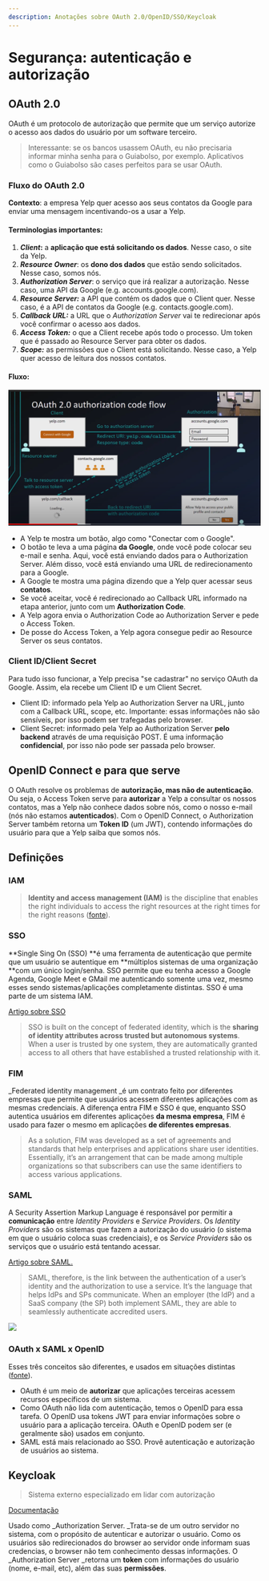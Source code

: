 ```yaml
---
description: Anotações sobre OAuth 2.0/OpenID/SSO/Keycloak
---
```


# Segurança: autenticação e autorização

## OAuth 2.0

OAuth é um protocolo de autorização que permite que um serviço autorize o acesso aos dados do usuário por um software terceiro.

> Interessante: se os bancos usassem OAuth, eu não precisaria informar minha senha para o Guiabolso, por exemplo. Aplicativos como o Guiabolso são cases perfeitos para se usar OAuth.

### Fluxo do OAuth 2.0

**Contexto**: a empresa Yelp quer acesso aos seus contatos da Google para enviar uma mensagem incentivando-os a usar a Yelp.

#### Terminologias importantes:

1. _**Client**_**:** a **aplicação que está solicitando os dados**. Nesse caso, o site da Yelp.
2. _**Resource Owner**_: os **dono dos dados** que estão sendo solicitados. Nesse caso, somos nós.
3. _**Authorization Server**_: o serviço que irá realizar a autorização. Nesse caso, uma API da Google (e.g. accounts.google.com).
4. _**Resource Server:**_ a API que contém os dados que o Client quer. Nesse caso, é a API de contatos da Google (e.g. contacts.google.com).
5. _**Callback URL:**_ a URL que o _Authorization Server_ vai te redirecionar após você confirmar o acesso aos dados.
6. _**Access Token:**_ o que a Client recebe após todo o processo. Um token que é passado ao Resource Server para obter os dados.
7. _**Scope:**_ as permissões que o Client está solicitando. Nesse caso, a Yelp quer acesso de leitura dos nossos contatos.

#### Fluxo:

![Exemplo de fluxo OAuth](.gitbook/assets/oauth.PNG)

* A Yelp te mostra um botão, algo como "Conectar com o Google".
* O botão te leva a uma página **da Google**, onde você pode colocar seu e-mail e senha. Aqui, você está enviando dados para o Authorization Server. Além disso, você está enviando uma URL de redirecionamento para a Google.
* A Google te mostra uma página dizendo que a Yelp quer acessar seus **contatos**.
* Se você aceitar, você é redirecionado ao Callback URL informado na etapa anterior, junto com um **Authorization Code**.
* A Yelp agora envia o Authorization Code ao Authorization Server e pede o Access Token.
* De posse do Access Token, a Yelp agora consegue pedir ao Resource Server os seus contatos.

### Client ID/Client Secret

Para tudo isso funcionar, a Yelp precisa "se cadastrar" no serviço OAuth da Google. Assim, ela recebe um Client ID e um Client Secret.

* Client ID: informado pela Yelp ao Authorization Server na URL, junto com a Callback URL, scope, etc. Importante: essas informações não são sensíveis, por isso podem ser trafegadas pelo browser.
* Client Secret: informado pela Yelp ao Authorization Server **pelo backend** através de uma requisição POST. É uma informação **confidencial**, por isso não pode ser passada pelo browser.

## OpenID Connect e para que serve

O OAuth resolve os problemas de **autorização, mas não de autenticação**. Ou seja, o Access Token serve para **autorizar** a Yelp a consultar os nossos contatos, mas a Yelp não conhece dados sobre nós, como o nosso e-mail (nós não estamos **autenticados**). Com o OpenID Connect, o Authorization Server também retorna um **Token ID** (um JWT), contendo informações do usuário para que a Yelp saiba que somos nós.

## Definições

### IAM

> **Identity and access management (IAM)** is the discipline that enables the right individuals to access the right resources at the right times for the right reasons ([fonte](https://www.gartner.com/en/information-technology/glossary/identity-and-access-management-iam)).

### **SSO**

\*\*Single Sing On (SSO) \*\*é uma ferramenta de autenticação que permite que um usuário se autentique em \*\*múltiplos sistemas de uma organização \*\*com um único login/senha. SSO permite que eu tenha acesso a Google Agenda, Google Meet e GMail me autenticando somente uma vez, mesmo esses sendo sistemas/aplicações completamente distintas. SSO é uma parte de um sistema IAM.

[Artigo sobre SSO](https://www.okta.com/blog/2021/02/single-sign-on-sso/)

> SSO is built on the concept of federated identity, which is the **sharing of identity attributes across trusted but autonomous systems**. When a user is trusted by one system, they are automatically granted access to all others that have established a trusted relationship with it.

### FIM

\_Federated identity management \_é um contrato feito por diferentes empresas que permite que usuários acessem diferentes aplicações com as mesmas credenciais. A diferença entra FIM e SSO é que, enquanto SSO autentica usuários em diferentes aplicações **da mesma empresa**, FIM é usado para fazer o mesmo em aplicações **de diferentes empresas**.

> As a solution, FIM was developed as a set of agreements and standards that help enterprises and applications share user identities. Essentially, it’s an arrangement that can be made among multiple organizations so that subscribers can use the same identifiers to access various applications.

### SAML

A Security Assertion Markup Language é responsável por permitir a **comunicação** entre _Identity Providers_ e _Service Providers_. Os _Identity Providers_ são os sistemas que fazem a autorização do usuário (o sistema em que o usuário coloca suas credenciais), e os _Service Providers_ são os serviços que o usuário está tentando acessar.

[Artigo sobre SAML.](https://www.okta.com/blog/2020/09/what-is-saml/)

> SAML, therefore, is the link between the authentication of a user’s identity and the authorization to use a service. It’s the language that helps IdPs and SPs communicate. When an employer (the IdP) and a SaaS company (the SP) both implement SAML, they are able to seamlessly authenticate accredited users.

![](https://lh5.googleusercontent.com/8\_717sucUXP54By7X9FVEPe-CpvxNTOYKGoM2LgIu1jwCEpbNB\_tTmNRuZniDODyG5wZyceEexOacRIOWbHjY0x5ZdejE-EvHn-UUkd8UeufU77PVxJrpbY-UBFm-BqsuK6IAPhm)

### OAuth x SAML x OpenID

Esses três conceitos são diferentes, e usados em situações distintas ([fonte](https://www.okta.com/identity-101/whats-the-difference-between-oauth-openid-connect-and-saml/)).

* OAuth é um meio de **autorizar** que aplicações terceiras acessem recursos específicos de um sistema.
* Como OAuth não lida com autenticação, temos o OpenID para essa tarefa. O OpenID usa tokens JWT para enviar informações sobre o usuário para a aplicação terceira. OAuth e OpenID podem ser (e geralmente são) usados em conjunto.
* SAML está mais relacionado ao SSO. Provê autenticação e autorização de usuários ao sistema.

## Keycloak

> Sistema externo especializado em lidar com autorização

[Documentação](https://www.keycloak.org/docs/latest/server\_admin/#overview)

Usado como \_Authorization Server. \_Trata-se de um outro servidor no sistema, com o propósito de autenticar e autorizar o usuário. Como os usuários são redirecionados do browser ao servidor onde informam suas credencias, o browser não tem conhecimento dessas informações. O \_Authorization Server \_retorna um **token** com informações do usuário (nome, e-mail, etc), além das suas **permissões**.
